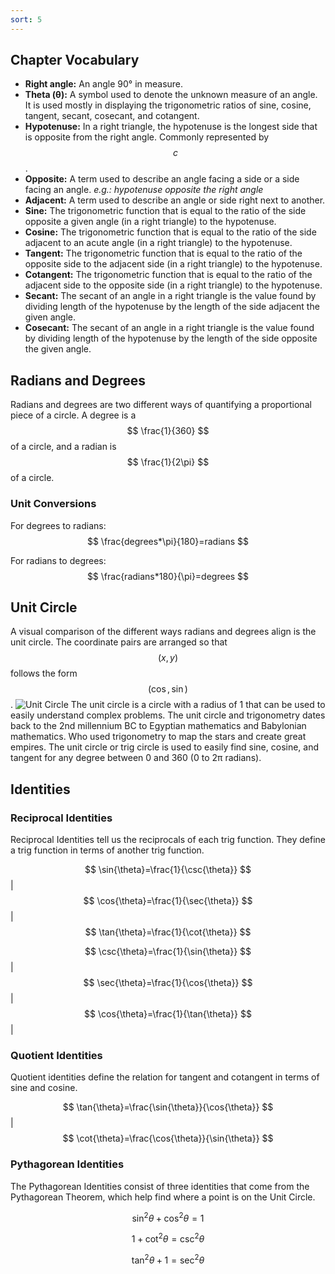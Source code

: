 ```yaml
---
sort: 5
---
```


## Chapter Vocabulary
- **Right angle:**  An angle 90° in measure.
- **Theta (θ):**    A symbol used to denote the unknown measure of an angle. It is used mostly in displaying the trigonometric ratios of sine, cosine, tangent, secant, cosecant, and cotangent.
- **Hypotenuse:**   In a right triangle, the hypotenuse is the longest side that is opposite from the right angle. Commonly represented by $$ c $$.
- **Opposite:**     A term used to describe an angle facing a side or a side facing an angle. _e.g.: hypotenuse opposite the right angle_
- **Adjacent:**     A term used to describe an angle or side right next to another.
- **Sine:**         The trigonometric function that is equal to the ratio of the side opposite a given angle (in a right triangle) to the hypotenuse.
- **Cosine:**       The trigonometric function that is equal to the ratio of the side adjacent to an acute angle (in a right triangle) to the hypotenuse.
- **Tangent:**      The trigonometric function that is equal to the ratio of the opposite side to the adjacent side (in a right triangle) to the hypotenuse.
- **Cotangent:**    The trigonometric function that is equal to the ratio of the adjacent side to the opposite side (in a right triangle) to the hypotenuse.
- **Secant:**       The secant of an angle in a right triangle is the value found by dividing length of the hypotenuse by the length of the side adjacent the given angle.
- **Cosecant:**     The secant of an angle in a right triangle is the value found by dividing length of the hypotenuse by the length of the side opposite the given angle.

## Radians and Degrees

Radians and degrees are two different ways of quantifying a proportional piece of a circle. A degree is a $$ \frac{1}{360} $$ of a circle, and a radian is $$ \frac{1}{2\pi} $$ of a circle.

### Unit Conversions
For degrees to radians:
$$
\frac{degrees*\pi}{180}=radians
$$

For radians to degrees:
$$
\frac{radians*180}{\pi}=degrees
$$

## Unit Circle
A visual comparison of the different ways radians and degrees align is the unit circle. The coordinate pairs are arranged so that $$(x,y)$$ follows the form $$(\cos,\sin)$$.
![Unit Circle](https://www.fotolip.com/wp-content/uploads/2016/06/Unit-Circle-1.png)
The unit circle is a circle with a radius of 1 that can be used to easily understand complex problems. The unit circle and trigonometry dates back to the 2nd millennium BC to Egyptian mathematics and Babylonian mathematics. Who used trigonometry to map the stars and create great empires. The unit circle or trig circle is used to easily find sine, cosine, and tangent for any degree between 0 and 360 (0 to 2π radians).

## Identities

### Reciprocal Identities
Reciprocal Identities tell us the reciprocals of each trig function. They define a trig function in terms of another trig function.

$$ \sin{\theta}=\frac{1}{\csc{\theta}} $$|$$ \cos{\theta}=\frac{1}{\sec{\theta}} $$|$$ \tan{\theta}=\frac{1}{\cot{\theta}} $$

$$ \csc{\theta}=\frac{1}{\sin{\theta}} $$|$$ \sec{\theta}=\frac{1}{\cos{\theta}} $$|$$ \cos{\theta}=\frac{1}{\tan{\theta}} $$|

### Quotient Identities
Quotient identities define the relation for tangent and cotangent in terms of sine and cosine. 

$$ \tan{\theta}=\frac{\sin{\theta}}{\cos{\theta}} $$|$$ \cot{\theta}=\frac{\cos{\theta}}{\sin{\theta}} $$

### Pythagorean Identities
The Pythagorean Identities consist of three identities that come from the Pythagorean Theorem, which help find where a point is on the Unit Circle.

$$ \sin^{2}\theta+\cos^{2}\theta=1 $$

$$ 1+\cot^{2}\theta=\csc^{2}\theta $$

$$ \tan^{2}\theta+1=\sec^{2}\theta $$